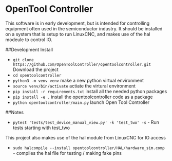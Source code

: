 # OpenTool Controller
This software is in early development, but is intended for controlling equipment often used in the semiconductor industry.  It should be installed on a system that is setup to run LinuxCNC, and makes use of the hal modeule to control IO.

##Development Install
- `git clone https://github.com/OpenToolController/opentoolcontroller.git` Download the project 
- `cd opentoolcontroller`
- `python3 -m venv venv` make a new python virtual environment
- `source venv/bin/activate` actiate the virtural environment
- `pip install -r requirements.txt` install all the needed python packages
- `pip install -e .`  install the opentoolcontroller code as a package
- `python opentoolcontroller/main.py`  launch Open Tool Controller


##Notes
- `pytest 'tests/test_device_manual_view.py' -k 'test_two' -s` - Run tests starting with test_two

This project also makes use of the hal module from LinuxCNC for IO access
- `sudo halcompile --install opentoolcontroller/HAL/hardware_sim.comp` - compiles the hal file for testing / making fake pins

